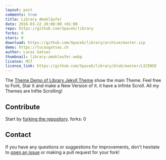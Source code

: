 ```yaml
---
layout: post
comments: true
title: Library Amokläufer
date: 2016-03-22 20:00:00 +01:00
repo: https://github.com/SpaceG/library
forks: 0
stars: 0
download: https://github.com/SpaceG/library/archive/master.zip
demo: https://lucasgatsas.ch
author: Lucas Gatsas
thumbnail: library-amoklaufer.webp
license: MIT
license_link: https://github.com/SpaceG/library/blob/master/LICENSE
---
```


The [Theme Demo of Library Jekyll Theme](https://github.com/SpaceG/library) show the main Theme. Feel free to Fork, Star it and make a New Version of it. it have a infinte Scroll. All my Themes are Infite Scrolling!

## Contribute

Start by [forking the repository](https://github.com/spaceg/library/fork).
forks: 0

## Contact

If you have any questions or suggestions for improvements, don't hesitate to [open an issue](https://github.com/SpaceG/library/issues) or making a pull request for your fork!
